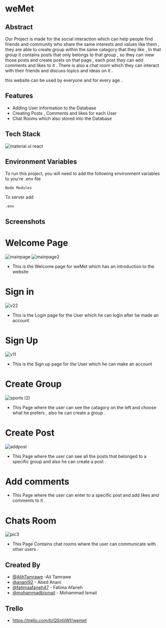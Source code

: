 # weMet


## Abstract

Our Project is made for the social interaction which can help people find friends and community who share the same interests and values like them , 
they are able to create group within the same catagory that they like , In that group it contains posts that only belongs to that group ,
so they can view those posts and  create posts on that page , each post they can add comments and likes to it . There is also a chat room which they can interact with their friends and discuss topics and ideas on it .

this website can be used by everyone and for every age .

## Features

- Adding User information to the Database
- Creating Posts , Comments and likes for each User 
- Chat Rooms which also stored into the Database 

## Tech Stack

![material ui react](https://user-images.githubusercontent.com/111200340/210645326-c6dd6d71-ad7c-4409-b789-6fbeab9e7c10.png)

## Environment Variables

To run this project, you will need to add the following environment variables to you're .env file

`Node Modules`

To server add 

`.env`

## Screenshots

# Welcome Page 
![mainpage](https://user-images.githubusercontent.com/111200340/210636199-c6714742-f755-46ec-94cb-b0b758d36494.jpg)
![mainpage2](https://user-images.githubusercontent.com/111200340/210636271-9ba4a012-466c-4ab1-91b5-74035724d4c5.jpg)

 - This is the Welcome page for weMet which has an introduction to the website
 
# Sign in 

  ![v22](https://user-images.githubusercontent.com/111200340/210731064-c991d5aa-6fef-4b62-9b7f-4e72f171ee1f.jpg)


 - This is the Login page for the User which he can login after he made an account 
 
# Sign Up

 ![v11](https://user-images.githubusercontent.com/111200340/210731225-b59cf999-3a31-417f-ae32-e222a9e5a303.jpg)

 - This is the Sign up page for the User which he can make an account

# Create Group

![sports (2)](https://user-images.githubusercontent.com/111200340/210642426-c7d8718d-fa38-4186-a84c-811b2257c7c1.jpg)

 - This Page where the user can see the catagory on the left and choose what he prefers , also he can create a group .

# Create Post

![addpost](https://user-images.githubusercontent.com/111200340/210639097-3bdbf9e3-00a7-4dcd-84f5-729288b8a46d.jpg)

 - This Page where the user can see all the posts that belonged to a specific group and also he can create a post .

# Add comments


 - This Page where the user can enter to a specific post and add likes and comments to it .
 
# Chats Room

 ![pic3](https://user-images.githubusercontent.com/111200340/210735661-03e39932-bdc7-4d94-81fd-0b9757ee3221.jpeg)

 - This Page Contains chat rooms where the user can communicate with other users .
 

## Created By

- [@AlihTamrawe](https://github.com/AlihTamrawe) -Ali Tamrawe
- [@anani92](https://github.com/anani92) - Abed Anani
- [@fatimaafaneh47](https://github.com/fatimaafaneh47) - Fatima Afaneh
- [@mohammadbismail](https://github.com/mohammadbismail) - Mohammad Ismail



## Trello

- https://trello.com/b/QSntjjWf/wemet

